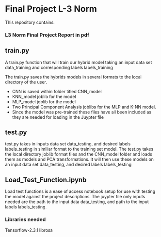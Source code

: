# Final Project L-3 Norm

This repository contains:

### L3 Norm Final Project Report in pdf

## train.py
A train.py function that will train our hybrid model taking an input data set data_training and corresponding labels labels_training

The train.py saves the hybrids models in several formats to the local directory of the user.
* CNN is saved within folder titled CNN_model
* KNN_model joblib for the model
* MLP_model joblib for the model
* Two Principal Component Analysis joblibs for the MLP and K-NN model.
* Since the model was pre-trained these files have all been included as they are needed for loading in the Juypter file 

## test.py
test.py takes in inputs data set data_testing, and desired labels labels_testing in similiar format to the training
set model.
The test.py takes the local directory joblib format files and the CNN_model folder and loads them as models and PCA transformations.
It will then use these models on an input data set data_testing, and desired labels labels_testing

## Load_Test_Function.ipynb
Load test functions is a ease of access notebook setup for use with testing the model against the project
descriptions. The juypter file only inputs needed are the path to the input data data_testing, and path to the input
labels labels_testing.

### Libraries needed
Tensorflow-2.3.1
librosa

